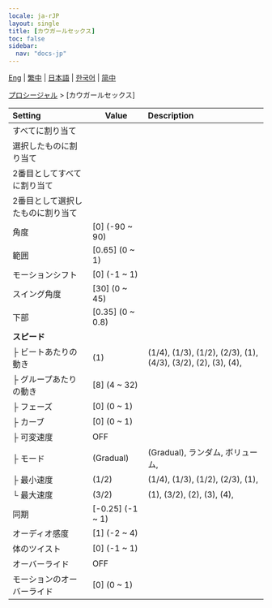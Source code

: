 ```yaml
---
locale: ja-rJP
layout: single
title: [カウガールセックス]
toc: false
sidebar:
  nav: "docs-jp"
---
```

[Eng](/dancexr/menu/2025.4/motion/cowgirl_sex) | [繁中](/tw/dancexr/menu/2025.4/motion/cowgirl_sex) | [日本語](/jp/dancexr/menu/2025.4/motion/cowgirl_sex) | [한국어](/kr/dancexr/menu/2025.4/motion/cowgirl_sex) | [简中](/zh/dancexr/menu/2025.4/motion/cowgirl_sex)

[プロシージャル](../menu#プロシージャル) > [カウガールセックス]



| Setting | Value | Description |
| :--- | --- | :--- |
| すべてに割り当て || 
| 選択したものに割り当て || 
| 2番目としてすべてに割り当て || 
| 2番目として選択したものに割り当て || 
| 角度 | [0] (-90 ~ 90) | 
| 範囲 | [0.65] (0 ~ 1) | 
| モーションシフト | [0] (-1 ~ 1) | 
| スイング角度 | [30] (0 ~ 45) | 
| 下部 | [0.35] (0 ~ 0.8) | 
| **スピード** | | 
| ├&nbsp;ビートあたりの動き | (1) | (1/4), (1/3), (1/2), (2/3), (1), (4/3), (3/2), (2), (3), (4), 
| ├&nbsp;グループあたりの動き | [8] (4 ~ 32) | 
| ├&nbsp;フェーズ | [0] (0 ~ 1) | 
| ├&nbsp;カーブ | [0] (0 ~ 1) | 
| ├&nbsp;可変速度 | OFF | 
| ├&nbsp;モード | (Gradual) | (Gradual), ランダム, ボリューム, 
| ├&nbsp;最小速度 | (1/2) | (1/4), (1/3), (1/2), (2/3), (1), 
| └&nbsp;最大速度 | (3/2) | (1), (3/2), (2), (3), (4), 
| 同期 | [-0.25] (-1 ~ 1) | 
| オーディオ感度 | [1] (-2 ~ 4) | 
| 体のツイスト | [0] (-1 ~ 1) | 
| オーバーライド | OFF | 
| モーションのオーバーライド | [0] (0 ~ 1) | 
